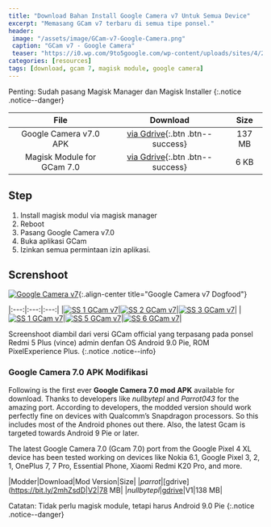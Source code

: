 ```yaml
---
title: "Download Bahan Install Google Camera v7 Untuk Semua Device"
excerpt: "Memasang GCam v7 terbaru di semua tipe ponsel."
header:
 image: "/assets/image/GCam-v7-Google-Camera.png"
 caption: "GCam v7 - Google Camera"
 teaser: "https://i0.wp.com/9to5google.com/wp-content/uploads/sites/4/2019/09/google_camera_7_cover-1.jpg?resize=480,360&quality=82&strip=all&ssl=1"
categories: [resources]
tags: [download, gcam 7, magisk module, google camera]
---
```


Penting: Sudah pasang Magisk Manager dan Magisk Installer
{:.notice .notice--danger}

|File|Download|Size|
|:---:|:---:|:--:|
|Google Camera v7.0 APK|[via Gdrive](https://bit.ly/2lRcHC1){:.btn .btn--success}|137 MB|
|Magisk Module for GCam 7.0|[via Gdrive](https://bit.ly/2lOVhGa){:.btn .btn--success}|6 KB|

## Step

1. Install magisk modul via magisk manager
2. Reboot
3. Pasang Google Camera v7.0
4. Buka aplikasi GCam
5. Izinkan semua permintaan izin aplikasi.

## Screnshoot

[![Google Camera v7](https://i0.wp.com/9to5google.com/wp-content/uploads/sites/4/2019/09/google_camera_7_cover-1.jpg?resize=1024,720&quality=82&strip=all&ssl=1)](https://i0.wp.com/9to5google.com/wp-content/uploads/sites/4/2019/09/google_camera_7_cover-1.jpg?resize=1600,1250&quality=100&strip=all&ssl=1){:.align-center title="Google Camera v7 Dogfood"}

|:---:|:---:|:---:|
|[![SS 1 GCam v7](https://i0.wp.com/mi.knoacc.org/assets/image/GCam7-1.jpg?w=320)](/assets/image/GCam7-1.jpg)|[![SS 2 GCam v7](https://i0.wp.com/mi.knoacc.org/assets/image/GCam7-2.jpg?w=320)](/assets/image/GCam7-2.jpg)|[![SS 3 GCam v7](https://i0.wp.com/mi.knoacc.org/assets/image/GCam7-3.jpg?w=320)](/assets/image/GCam7-3.jpg)|
|[![SS 1 GCam v7](https://i0.wp.com/mi.knoacc.org/assets/image/GCam7-4.jpg?w=320)](/assets/image/GCam7-4.jpg)|[![SS 5 GCam v7](https://i0.wp.com/mi.knoacc.org/assets/image/GCam7-5.jpg?w=320)](/assets/image/GCam7-5.jpg)|[![SS 6 GCam v7](https://i0.wp.com/mi.knoacc.org/assets/image/GCam7-6.jpg?w=320)](/assets/image/GCam7-6.jpg)|

Screenshoot diambil dari versi GCam official yang terpasang pada ponsel Redmi 5 Plus (vince) admin denfan OS Android 9.0 Pie, ROM PixelExperience Plus.
{:.notice .notice--info}

### Google Camera 7.0 APK Modifikasi

Following is the first ever **Google Camera 7.0 mod APK** available for download. Thanks to developers like _nullbytepl_ and _Parrot043_ for the amazing port. According to developers, the modded version should work perfectly fine on devices with Qualcomm’s Snapdragon processors. So this includes most of the Android phones out there. Also, the latest Gcam is targeted towards Android 9 Pie or later.

The latest Google Camera 7.0 (Gcam 7.0) port from the Google Pixel 4 XL device has been tested working on devices like Nokia 6.1, Google Pixel 3, 2, 1, OnePlus 7, 7 Pro, Essential Phone, Xiaomi Redmi K20 Pro, and more.

|Modder|Download|Mod Version|Size|
|_parrot_|[gdrive](https://bit.ly/2mhZsdD|V2|78 MB|
|_nullbytepl_|[gdrive](https://bit.ly/2knOgf2)|V1|138 MB|

Catatan: Tidak perlu magisk module, tetapi harus Android 9.0 Pie
{:.notice .notice--danger}
